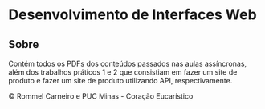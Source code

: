 # Desenvolvimento de Interfaces Web

## Sobre

Contém todos os PDFs dos conteúdos passados nas aulas assíncronas, além dos trabalhos práticos 1 e 2 que consistiam em fazer um site de produto e fazer um site de produto utilizando API, respectivamente.

© Rommel Carneiro e PUC Minas - Coração Eucarístico

